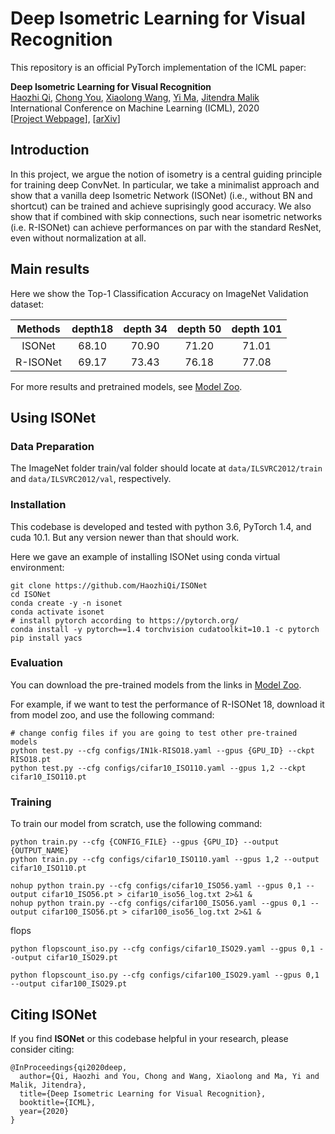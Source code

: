 # Deep Isometric Learning for Visual Recognition

This repository is an official PyTorch implementation of the ICML paper:

<b>Deep Isometric Learning for Visual Recognition</b> <br>
[Haozhi Qi](https://people.eecs.berkeley.edu/~hqi/), 
[Chong You](https://sites.google.com/view/cyou),
[Xiaolong Wang](https://xiaolonw.github.io/),
[Yi Ma](http://people.eecs.berkeley.edu/~yima/),
[Jitendra Malik](https://people.eecs.berkeley.edu/~malik/) <br>
International Conference on Machine Learning (ICML), 2020 <br>
[[Project Webpage](https://haozhiqi.github.io/ISONet)], [[arXiv](https://arxiv.org/abs/2006.16992)]

## Introduction

In this project, we argue the notion of isometry is a central guiding principle for training deep ConvNet. In particular, we take a minimalist approach and show that a vanilla deep Isometric Network (ISONet) (i.e., without BN and shortcut) can be trained and achieve suprisingly good accuracy. We also show that if combined with skip connections, such near isometric networks (i.e. R-ISONet) can achieve performances on par with the standard ResNet, even without normalization at all.

## Main results

Here we show the Top-1 Classification Accuracy on ImageNet Validation dataset:

| Methods | depth18 | depth 34 | depth 50 | depth 101
| :---: | :---: | :---: | :---: | :---:  
| ISONet | 68.10 | 70.90 | 71.20 | 71.01
| R-ISONet | 69.17 | 73.43 | 76.18 | 77.08

For more results and pretrained models, see [Model Zoo](MODEL_ZOO.md).

## Using ISONet

### Data Preparation

The ImageNet folder train/val folder should locate at ```data/ILSVRC2012/train``` and ```data/ILSVRC2012/val```, respectively.

### Installation

This codebase is developed and tested with python 3.6, PyTorch 1.4, and cuda 10.1. But any version newer than that should work.

Here we gave an example of installing ISONet using conda virtual environment:
```
git clone https://github.com/HaozhiQi/ISONet
cd ISONet
conda create -y -n isonet
conda activate isonet
# install pytorch according to https://pytorch.org/
conda install -y pytorch==1.4 torchvision cudatoolkit=10.1 -c pytorch
pip install yacs
```

### Evaluation

You can download the pre-trained models from the links in [Model Zoo](MODEL_ZOO.md).

For example, if we want to test the performance of R-ISONet 18, download it from model zoo, and use the following command:

```
# change config files if you are going to test other pre-trained models
python test.py --cfg configs/IN1k-RISO18.yaml --gpus {GPU_ID} --ckpt RISO18.pt
python test.py --cfg configs/cifar10_ISO110.yaml --gpus 1,2 --ckpt cifar10_ISO110.pt
```

### Training

To train our model from scratch, use the following command:
```
python train.py --cfg {CONFIG_FILE} --gpus {GPU_ID} --output {OUTPUT_NAME}
python train.py --cfg configs/cifar10_ISO110.yaml --gpus 1,2 --output cifar10_ISO110.pt

nohup python train.py --cfg configs/cifar10_ISO56.yaml --gpus 0,1 --output cifar10_ISO56.pt > cifar10_iso56_log.txt 2>&1 &
nohup python train.py --cfg configs/cifar100_ISO56.yaml --gpus 0,1 --output cifar100_ISO56.pt > cifar100_iso56_log.txt 2>&1 &
```
flops
```
python flopscount_iso.py --cfg configs/cifar10_ISO29.yaml --gpus 0,1 --output cifar10_ISO29.pt

python flopscount_iso.py --cfg configs/cifar100_ISO29.yaml --gpus 0,1 --output cifar100_ISO29.pt
```

## Citing ISONet

If you find **ISONet** or this codebase helpful in your research, please consider citing:
```
@InProceedings{qi2020deep,
  author={Qi, Haozhi and You, Chong and Wang, Xiaolong and Ma, Yi and Malik, Jitendra},
  title={Deep Isometric Learning for Visual Recognition},
  booktitle={ICML},
  year={2020}
}
```
